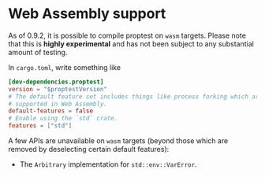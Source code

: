 # Web Assembly support

As of 0.9.2, it is possible to compile proptest on `wasm` targets. Please note
that this is **highly experimental** and has not been subject to any
substantial amount of testing.

In `cargo.toml`, write something like

```toml
[dev-dependencies.proptest]
version = "$proptestVersion"
# The default feature set includes things like process forking which are not
# supported in Web Assembly.
default-features = false
# Enable using the `std` crate.
features = ["std"]
```

A few APIs are unavailable on `wasm` targets (beyond those which are removed by
deselecting certain default features):

- The `Arbitrary` implementation for `std::env::VarError`.

